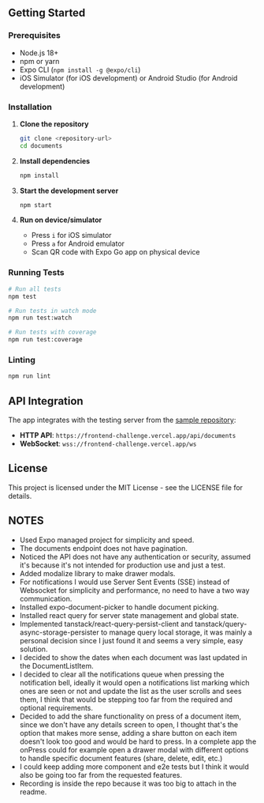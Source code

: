 ## Getting Started

### Prerequisites

- Node.js 18+
- npm or yarn
- Expo CLI (`npm install -g @expo/cli`)
- iOS Simulator (for iOS development) or Android Studio (for Android development)

### Installation

1. **Clone the repository**

   ```bash
   git clone <repository-url>
   cd documents
   ```

2. **Install dependencies**

   ```bash
   npm install
   ```

3. **Start the development server**

   ```bash
   npm start
   ```

4. **Run on device/simulator**
   - Press `i` for iOS simulator
   - Press `a` for Android emulator
   - Scan QR code with Expo Go app on physical device

### Running Tests

```bash
# Run all tests
npm test

# Run tests in watch mode
npm run test:watch

# Run tests with coverage
npm run test:coverage
```

### Linting

```bash
npm run lint
```

## API Integration

The app integrates with the testing server from the [sample repository](https://github.com/holdedlab/frontend-challenge):

- **HTTP API**: `https://frontend-challenge.vercel.app/api/documents`
- **WebSocket**: `wss://frontend-challenge.vercel.app/ws`

## License

This project is licensed under the MIT License - see the LICENSE file for details.

## NOTES

- Used Expo managed project for simplicity and speed.
- The documents endpoint does not have pagination.
- Noticed the API does not have any authentication or security, assumed it's because it's not intended for production use and just a test.
- Added modalize library to make drawer modals.
- For notifications I would use Server Sent Events (SSE) instead of Websocket for simplicity and performance, no need to have a two way communication.
- Installed expo-document-picker to handle document picking.
- Installed react query for server state management and global state.
- Implemented tanstack/react-query-persist-client and tanstack/query-async-storage-persister to manage query local storage, it was mainly a personal decision since I just found it and seems a very simple, easy solution.
- I decided to show the dates when each document was last updated in the DocumentListItem.
- I decided to clear all the notifications queue when pressing the notification bell, ideally it would open a notifications list marking which ones are seen or not and update the list as the user scrolls and sees them, I think that would be stepping too far from the required and optional requirements.
- Decided to add the share functionality on press of a document item, since we don't have any details screen to open, I thought that's the option that makes more sense, adding a share button on each item doesn't look too good and would be hard to press. In a complete app the onPress could for example open a drawer modal with different options to handle specific document features (share, delete, edit, etc.)
- I could keep adding more component and e2e tests but I think it would also be going too far from the requested features.
- Recording is inside the repo because it was too big to attach in the readme.
